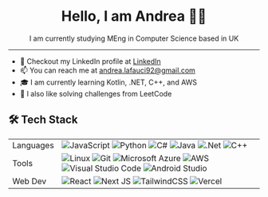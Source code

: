 <h1 align="center"> Hello, I am Andrea 🖐🏻 </h1>

<!-- ABOUT ME -->
<p align="center"> I am currently studying MEng in Computer Science based in UK </p>

<hr>

- 🔭 Checkout my LinkedIn profile at [LinkedIn](https://www.linkedin.com/in/andrea-lafaucideleo/)
- 📫 You can reach me at [andrea.lafauci92@gmail.com](mailto:andrea.lafauci92@gmail.com)
- 🎓 I am currently learning Kotlin, .NET, C++, and AWS
- 🧩 I also like solving challenges from LeetCode

<!-- TECH STACK LOGOS -->
## 🛠️ Tech Stack

|           |             |
|-----------|-------------|
| Languages | ![JavaScript](https://img.shields.io/badge/javascript-000000.svg?style=for-the-badge&logo=javascript&logoColor=fcdc00) ![Python](https://img.shields.io/badge/python-000000?style=for-the-badge&logo=python&logoColor=f2c83f) ![C#](https://img.shields.io/badge/c%23-000000.svg?style=for-the-badge&logo=c-sharp&logoColor=239120) ![Java](https://img.shields.io/badge/java-000000.svg?style=for-the-badge&logo=java&logoColor=ed8b00) ![.Net](https://img.shields.io/badge/.NET-000000?style=for-the-badge&logo=.net&logoColor=c792ea) ![C++](https://img.shields.io/badge/c++-000000.svg?style=for-the-badge&logo=c%2B%2B&logoColor=005494) |
| Tools     | ![Linux](https://img.shields.io/badge/Linux-000000?style=for-the-badge&logo=linux&logoColor=ffca28) ![Git](https://img.shields.io/badge/git-000000.svg?style=for-the-badge&logo=git&logoColor=f05033) ![Microsoft Azure](https://img.shields.io/badge/Azure-000000?style=for-the-badge&logo=microsoft%20azure&logoColor=%230078D4&labelColor=%23000000&color=%23000000) ![AWS](https://img.shields.io/badge/Amazon%20AWS-000000.svg?style=for-the-badge&logo=amazon-aws&logoColor=ea901d)  ![Visual Studio Code](https://img.shields.io/badge/VS%20Code-000000.svg?style=for-the-badge&logo=visual-studio-code&logoColor=0078d7) ![Android Studio](https://img.shields.io/badge/android%20studio-000000?style=for-the-badge&logo=android%20studio&labelColor=%23000000&color=%23000000) |
| Web Dev   | ![React](https://img.shields.io/badge/react-000000.svg?style=for-the-badge&logo=react&logoColor=61dafb) ![Next JS](https://img.shields.io/badge/Next.js-black?style=for-the-badge&logo=next.js&logoColor=white) ![TailwindCSS](https://img.shields.io/badge/tailwind%20css-000000.svg?style=for-the-badge&logo=tailwind-css&logoColor=38b2ac) ![Vercel](https://img.shields.io/badge/vercel-%23000000.svg?style=for-the-badge&logo=vercel&logoColor=white) |
